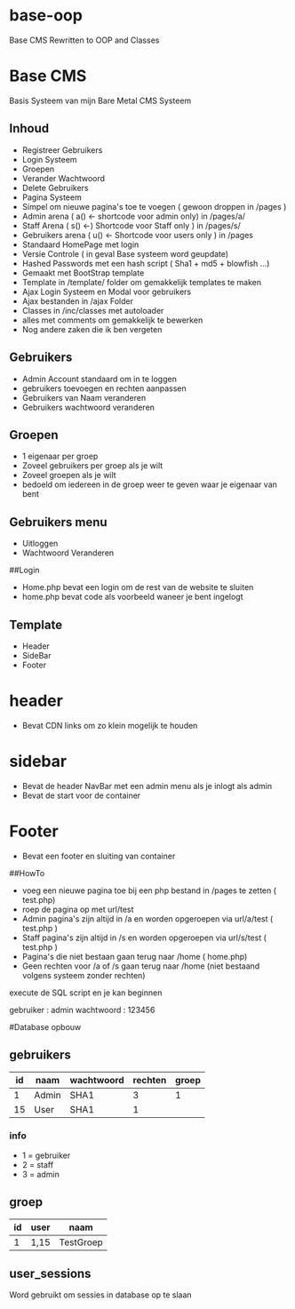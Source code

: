 # base-oop
Base CMS Rewritten to OOP and Classes

# Base CMS
Basis Systeem van mijn Bare Metal CMS Systeem

## Inhoud
+ Registreer Gebruikers
+ Login Systeem
+ Groepen
+ Verander Wachtwoord
+ Delete Gebruikers
+ Pagina Systeem
+ Simpel om nieuwe pagina's toe te voegen ( gewoon droppen in /pages )
+ Admin arena ( a() <- shortcode voor admin only) in /pages/a/
+ Staff Arena ( s() <-) Shortcode voor Staff only ) in /pages/s/
+ Gebruikers arena ( u() <- Shortcode voor users only ) in /pages
+ Standaard HomePage met login
+ Versie Controle ( in geval Base systeem word geupdate)
+ Hashed Passwords met een hash script ( Sha1 + md5 + blowfish ...)
+ Gemaakt met BootStrap template
+ Template in /template/ folder om gemakkelijk templates te maken
+ Ajax Login Systeem en Modal voor gebruikers
+ Ajax bestanden in /ajax Folder
+ Classes in /inc/classes met autoloader
+ alles met comments om gemakkelijk te bewerken
+ Nog andere zaken die ik ben vergeten

## Gebruikers
+ Admin Account standaard om in te loggen
+ gebruikers toevoegen en rechten aanpassen
+ Gebruikers van Naam veranderen
+ Gebruikers wachtwoord veranderen

## Groepen
+ 1 eigenaar per groep
+ Zoveel gebruikers per groep als je wilt
+ Zoveel groepen als je wilt
+ bedoeld om iedereen in de groep weer te geven waar je eigenaar van bent

## Gebruikers menu
+ Uitloggen
+ Wachtwoord Veranderen

##Login
+ Home.php bevat een login om de rest van de website te sluiten
+ home.php bevat code als voorbeeld waneer je bent ingelogt

## Template
+ Header
+ SideBar
+ Footer
# header
+ Bevat CDN links om zo klein mogelijk te houden
# sidebar
+ Bevat de header NavBar met een admin menu als je inlogt als admin
+ Bevat de start voor de container
# Footer
+ Bevat een footer en sluiting van container

##HowTo
+ voeg een nieuwe pagina toe bij een php bestand in /pages te zetten ( test.php)
+ roep de pagina op met url/test
+ Admin pagina's zijn altijd in /a en worden opgeroepen via url/a/test ( test.php )
+ Staff pagina's zijn altijd in /s en worden opgeroepen via url/s/test ( test.php )
+ Pagina's die niet bestaan gaan terug naar /home ( home.php)
+ Geen rechten voor /a of /s gaan terug naar /home (niet bestaand volgens systeem zonder rechten)


execute de SQL script en je kan beginnen 

gebruiker : admin 
wachtwoord : 123456

#Database opbouw

## gebruikers
| id |   naam 	 | wachtwoord | rechten |groep|
|----|-----------|------------|---------|-----|
| 1	 |	 Admin	 | 	  SHA1	  |    3  	|  1  |
| 15 | 	 User	 |    SHA1	  |	   1  	|     |
### info
- 1 = gebruiker
- 2 = staff
- 3 = admin

## groep
| id | user  |    naam 	 |
|----|-------|-----------|
| 1  |  1,15 | TestGroep |

## user_sessions
Word gebruikt om sessies in database op te slaan
